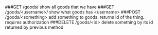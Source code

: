 ###GET /goods/
show all goods that we have
###GET /goods/\<username\>/
show what goods has \<username\>
###POST /goods/\<something\>
add something to goods. returns id of the thing. requires authorization
###DELETE /goods/\<id\>
delete something by its id returned by previous method
